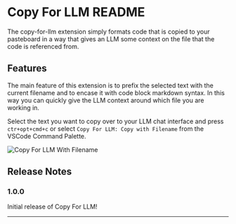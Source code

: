 # Copy For LLM README

The copy-for-llm extension simply formats code that is copied to your pasteboard in a way that gives an LLM some context on the file that the code is referenced from.

## Features

The main feature of this extension is to prefix the selected text with the current filename and to encase it with code block markdown syntax.
In this way you can quickly give the LLM context around which file you are working in.

Select the text you want to copy over to your LLM chat interface and press `ctr+opt+cmd+c` or select `Copy For LLM: Copy with Filename` from the VSCode Command Palette.

![Copy For LLM With Filename](demo-assets/demoCopyWithFilename.gif)

## Release Notes

### 1.0.0

Initial release of Copy For LLM!

---